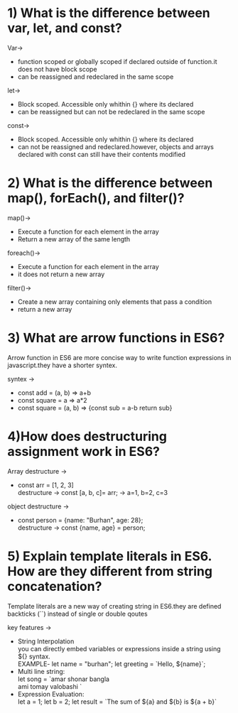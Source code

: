 <h1> 1) What is the difference between var, let, and const?</h1>
<p>
Var->
<ul>
<li>function scoped or globally scoped if declared outside of function.it does not have block scope</li>
<li>can be reassigned and redeclared in the same scope</li>
</ul>
let->
<ul>
<li>Block scoped. Accessible only whithin {} where its declared </li>
<li>can be reassigned but can not be redeclared in the same scope</li>
</ul>
const->
<ul>
<li>Block scoped. Accessible only whithin {} where its declared </li>
<li>can not be reassigned and  redeclared.however, objects and arrays declared with const  can still have their contents modified</li>
</ul>
</p>

<h1> 2) What is the difference between map(), forEach(), and filter()? </h1>
map()->
<ul>
<li>Execute a function for each element in the array</li>
<li> Return a new array of the same length</li>
</ul>
foreach()->
<ul>
<li>Execute a function for each element in the array</li>
<li>it does not return a new array</li>
</ul>
filter()->
<ul>
<li>Create a new array containing only elements that pass a condition</li>
<li>return a new array</li>
</ul>

<h1>3) What are arrow functions in ES6?</h1>
<p>
Arrow function in ES6 are more concise way to write function expressions in javascript.they have a shorter syntex.
</p>
syntex ->
<ul>
<li>const add = (a, b) => a+b</li>
<li>const square = a => a*2</li>
<li>const square = (a, b) => {const sub = a-b
return sub}</li>
</ul>

<h1>4)How does destructuring assignment work in ES6?</h1>
Array destructure ->
<ul>
<li>const arr = [1, 2, 3]</li>
destructure -> const [a, b, c]= arr;
-> a=1, b=2, c=3
</ul>
object destructure ->
<ul>
<li>const person = {name: "Burhan", age: 28};</li>
destructure -> const {name, age} = person;
</ul>
<h1>5) Explain template literals in ES6. How are they different from string concatenation?
</h1>
<p>Template literals are a new way of creating string in ES6.they are defined backticks (``) instead of single or double qoutes</p>

key features ->
<ul>
<li>String Interpolation</li>
you can directly embed variables or expressions inside a string using ${} syntax.<br>
EXAMPLE- let name = "burhan";
let greeting = `Hello, ${name}`;
<li>Multi line string:</li>
let song = `amar shonar bangla
<br>
ami tomay valobashi
`
<li>Expression Evaluation:</li>
let a = 1; let b = 2;
let result = `The sum of ${a} and ${b} is ${a + b}`
</ul>